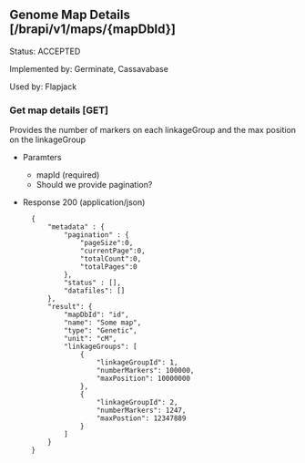 ## Genome Map Details [/brapi/v1/maps/{mapDbId}]

Status: ACCEPTED

Implemented by: Germinate, Cassavabase

Used by: Flapjack

### Get map details [GET]

Provides the number of markers on each linkageGroup and the max position on the linkageGroup

+ Paramters
    + mapId (required)
    + Should we provide pagination?
    
+ Response 200 (application/json)
            
        {
            "metadata" : {
                "pagination" : { 
                    "pageSize":0, 
                    "currentPage":0, 
                    "totalCount":0, 
                    "totalPages":0
                },
                "status" : [],
                "datafiles": []
            },
            "result": {
                "mapDbId": "id",
                "name": "Some map",
                "type": "Genetic",
                "unit": "cM",
                "linkageGroups": [    
                    {
                        "linkageGroupId": 1,
                        "numberMarkers": 100000,
                        "maxPosition": 10000000
                    },
                    {
                        "linkageGroupId": 2,
                        "numberMarkers": 1247,
                        "maxPostion": 12347889
                    }
                ]
            }
        }

